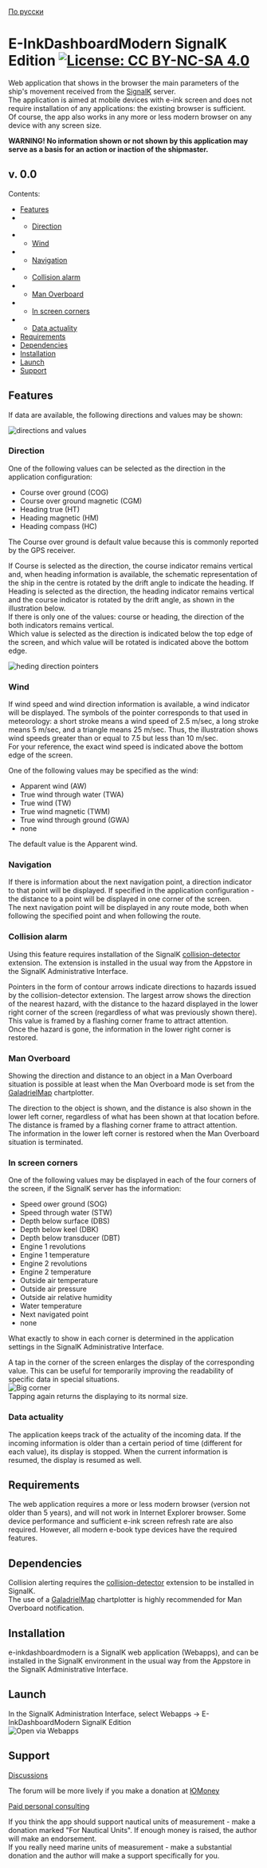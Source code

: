 [По русски](README.ru-RU.md)  
# E-InkDashboardModern SignalK Edition [![License: CC BY-NC-SA 4.0](screenshots/Cc-by-nc-sa_icon.svg)](https://creativecommons.org/licenses/by-nc-sa/4.0/deed.en)
 Web application that shows in the browser the main parameters of the ship's movement received from the [SignalK](https://signalk.org/) server.  
 The application is aimed at mobile devices with e-ink screen and does not require installation of any applications: the existing browser is sufficient.  
 Of course, the app also works in any more or less modern browser on any device with any screen size.

**WARNING! No information shown or not shown by this application may serve as a basis for an action or inaction of the shipmaster.**

## v. 0.0
Contents:  
- [Features](#features)
- - [Direction](#direction)
- - [Wind](#wind)
- - [Navigation](#navigation)
- - [Collision alarm](#collision-alarm)
- - [Man Overboard](#man-overboard)
- - [In screen corners](#in-screen-corners)
- - [Data actuality](#data-actuality)
- [Requirements](#requirements)
- [Dependencies](#dependencies)
- [Installation](#installation)
- [Launch](#launch)
- [Support](#support)

## Features
If data are available, the following directions and values may be shown:

![directions and values](screenshots/mainscreenENinfo.png)  
### Direction
One of the following values can be selected as the direction in the application configuration:

* Course over ground (COG)
* Course over ground magnetic (CGM)
* Heading true (HT)
* Heading magnetic (HM)
* Heading compass (HC)

The Course over ground is default value because this is commonly reported by the GPS receiver.

If Course is selected as the direction, the course indicator remains vertical and, when heading information is available, the schematic representation of the ship in the centre is rotated by the drift angle to indicate the heading. If Heading is selected as the direction, the heading indicator remains vertical and the course indicator is rotated by the drift angle, as shown in the illustration below.  
If there is only one of the values: course or heading, the direction of the both indicators remains vertical.  
Which value is selected as the direction is indicated below the top edge of the screen, and which value will be rotated is indicated above the bottom edge.

![heding direction pointers](screenshots/headingDirectEN.png)

### Wind
If wind speed and wind direction information is available, a wind indicator will be displayed. The symbols of the pointer corresponds to that used in meteorology: a short stroke means a wind speed of 2.5 m/sec, a long stroke means 5 m/sec, and a triangle means 25 m/sec. Thus, the illustration shows wind speeds greater than or equal to 7.5 but less than 10 m/sec.  
For your reference, the exact wind speed is indicated above the bottom edge of the screen.

One of the following values may be specified as the wind:

* Apparent wind (AW)
* True wind through water (TWA)
* True wind (TW)
* True wind magnetic (TWM)
* True wind through ground (GWA)
* none

The default value is the Apparent wind.

### Navigation
If there is information about the next navigation point, a direction indicator to that point will be displayed. If specified in the application configuration - the distance to a point will be displayed in one corner of the screen.  
The next navigation point will be displayed in any route mode, both when following the specified point and when following the route.

### Collision alarm
Using this feature requires installation of the SignalK [collision-detector](https://www.npmjs.com/package/collision-detector) extension. The extension is installed in the usual way from the Appstore in the SignalK Administrative Interface.

Pointers in the form of contour arrows indicate directions to hazards issued by the collision-detector extension. The largest arrow shows the direction of the nearest hazard, with the distance to the hazard displayed in the lower right corner of the screen (regardless of what was previously shown there). This value is framed by a flashing corner frame to attract attention.  
Once the hazard is gone, the information in the lower right corner is restored.

### Man Overboard
Showing the direction and distance to an object in a Man Overboard situation is possible at least when the Man Overboard mode is set from the [GaladrielMap](https://www.npmjs.com/package/galadrielmap_sk) chartplotter.

The direction to the object is shown, and the distance is also shown in the lower left corner, regardless of what has been shown at that location before. The distance is framed by a flashing corner frame to attract attention.  
 The information in the lower left corner is restored when the Man Overboard situation is terminated.

### In screen corners
One of the following values may be displayed in each of the four corners of the screen, if the SignalK server has the information:

* Speed ower ground (SOG)
* Speed through water (STW)
* Depth below surface (DBS)
* Depth below keel (DBK)
* Depth below transducer (DBT)
* Engine 1 revolutions
* Engine 1 temperature
* Engine 2 revolutions
* Engine 2 temperature
* Outside air temperature
* Outside air pressure
* Outside air relative humidity
* Water temperature
* Next navigated point
* none

What exactly to show in each corner is determined in the application settings in the SignalK Administrative Interface.

A tap in the corner of the screen enlarges the display of the corresponding value. This can be useful for temporarily improving the readability of specific data in special situations.  
![Big corner](screenshots/bigCornerEN.png)  
Tapping again returns the displaying to its normal size.

### Data actuality
The application keeps track of the actuality of the incoming data. If the incoming information is older than a certain period of time (different for each value), its display is stopped. When the current information is resumed, the display is resumed as well.

## Requirements
The web application requires a more or less modern browser (version not older than 5 years), and will not work in Internet Explorer browser. Some device performance and sufficient e-ink screen refresh rate are also required. However, all modern e-book type devices have the required features.

## Dependencies
Collision alerting requires the [collision-detector](https://www.npmjs.com/package/collision-detector) extension to be installed in SignalK.  
The use of a [GaladrielMap](https://www.npmjs.com/package/galadrielmap_sk) chartplotter is highly recommended for Man Overboard notification.

## Installation
e-inkdashboardmodern is a SignalK web application (Webapps), and can be installed in the SignalK environment in the usual way from the Appstore in the SignalK Administrative Interface.

## Launch
In the SignalK Administration Interface, select Webapps -> E-InkDashboardModern SignalK Edition  
![Open via Webapps](screenshots/Webapps.png)  

## Support
[Discussions](https://github.com/VladimirKalachikhin/Galadriel-map/discussions)

The forum will be more lively if you make a donation at [ЮMoney](https://sobe.ru/na/galadrielmap)

[Paid personal consulting](https://kwork.ru/it-support/20093939/galadrielmap-installation-configuration-and-usage-consulting)  

If you think the app should support nautical units of measurement - make a donation marked "For Nautical Units". If enough money is raised, the author will make an endorsement.  
If you really need marine units of measurement - make a substantial donation and the author will make a support specifically for you.

